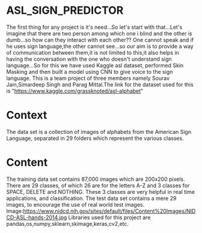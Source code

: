 # ASL_SIGN_PREDICTOR
The first thing for any project is it's need...So let's start with that...Let's imagine that there are two person among which one i blind and the other is dumb...so how can they interact with each other?? One cannot speak and if he uses sign language,the other cannot see...so our aim is to provide a way of communication between them,it is not limited to this,it also helps in having the conversation with the one who doesn't understand sign language...So for this we have used Kaggle asl dataset, performed Skin Masking and then built a model using CNN to give voice to the sign language. 
This is a team project of three members namely Sourav Jain,Simardeep Singh and Parag Mittal.The link for the dataset used for this is "https://www.kaggle.com/grassknoted/asl-alphabet"
# Context
The data set is a collection of images of alphabets from the American Sign Language, separated in 29 folders which represent the various classes.
# Content
The training data set contains 87,000 images which are 200x200 pixels. There are 29 classes, of which 26 are for the letters A-Z and 3 classes for SPACE, DELETE and NOTHING. These 3 classes are very helpful in real time applications, and classification. The test data set contains a mere 29 images, to encourage the use of real world test images.
Image:https://www.nidcd.nih.gov/sites/default/files/Content%20Images/NIDCD-ASL-hands-2014.jpg
Libraries used for this project are pandas,os,numpy,sklearn,skimage,keras,cv2,etc.
